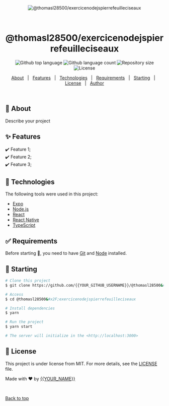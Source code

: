 <div align="center" id="top"> 
  <img src="./.github/app.gif" alt="@thomasl28500&#x2F;exercicenodejspierrefeuilleciseaux" />

  &#xa0;

  <!-- <a href="https://@thomasl28500&#x2F;exercicenodejspierrefeuilleciseaux.netlify.app">Demo</a> -->
</div>

<h1 align="center">@thomasl28500&#x2F;exercicenodejspierrefeuilleciseaux</h1>

<p align="center">
  <img alt="Github top language" src="https://img.shields.io/github/languages/top/{{YOUR_GITHUB_USERNAME}}/@thomasl28500&#x2F;exercicenodejspierrefeuilleciseaux?color=56BEB8">

  <img alt="Github language count" src="https://img.shields.io/github/languages/count/{{YOUR_GITHUB_USERNAME}}/@thomasl28500&#x2F;exercicenodejspierrefeuilleciseaux?color=56BEB8">

  <img alt="Repository size" src="https://img.shields.io/github/repo-size/{{YOUR_GITHUB_USERNAME}}/@thomasl28500&#x2F;exercicenodejspierrefeuilleciseaux?color=56BEB8">

  <img alt="License" src="https://img.shields.io/github/license/{{YOUR_GITHUB_USERNAME}}/@thomasl28500&#x2F;exercicenodejspierrefeuilleciseaux?color=56BEB8">

  <!-- <img alt="Github issues" src="https://img.shields.io/github/issues/{{YOUR_GITHUB_USERNAME}}/@thomasl28500&#x2F;exercicenodejspierrefeuilleciseaux?color=56BEB8" /> -->

  <!-- <img alt="Github forks" src="https://img.shields.io/github/forks/{{YOUR_GITHUB_USERNAME}}/@thomasl28500&#x2F;exercicenodejspierrefeuilleciseaux?color=56BEB8" /> -->

  <!-- <img alt="Github stars" src="https://img.shields.io/github/stars/{{YOUR_GITHUB_USERNAME}}/@thomasl28500&#x2F;exercicenodejspierrefeuilleciseaux?color=56BEB8" /> -->
</p>

<!-- Status -->

<!-- <h4 align="center"> 
	🚧  @thomasl28500&#x2F;exercicenodejspierrefeuilleciseaux 🚀 Under construction...  🚧
</h4> 

<hr> -->

<p align="center">
  <a href="#dart-about">About</a> &#xa0; | &#xa0; 
  <a href="#sparkles-features">Features</a> &#xa0; | &#xa0;
  <a href="#rocket-technologies">Technologies</a> &#xa0; | &#xa0;
  <a href="#white_check_mark-requirements">Requirements</a> &#xa0; | &#xa0;
  <a href="#checkered_flag-starting">Starting</a> &#xa0; | &#xa0;
  <a href="#memo-license">License</a> &#xa0; | &#xa0;
  <a href="https://github.com/{{YOUR_GITHUB_USERNAME}}" target="_blank">Author</a>
</p>

<br>

## :dart: About ##

Describe your project

## :sparkles: Features ##

:heavy_check_mark: Feature 1;\
:heavy_check_mark: Feature 2;\
:heavy_check_mark: Feature 3;

## :rocket: Technologies ##

The following tools were used in this project:

- [Expo](https://expo.io/)
- [Node.js](https://nodejs.org/en/)
- [React](https://pt-br.reactjs.org/)
- [React Native](https://reactnative.dev/)
- [TypeScript](https://www.typescriptlang.org/)

## :white_check_mark: Requirements ##

Before starting :checkered_flag:, you need to have [Git](https://git-scm.com) and [Node](https://nodejs.org/en/) installed.

## :checkered_flag: Starting ##

```bash
# Clone this project
$ git clone https://github.com/{{YOUR_GITHUB_USERNAME}}/@thomasl28500&#x2F;exercicenodejspierrefeuilleciseaux

# Access
$ cd @thomasl28500&#x2F;exercicenodejspierrefeuilleciseaux

# Install dependencies
$ yarn

# Run the project
$ yarn start

# The server will initialize in the <http://localhost:3000>
```

## :memo: License ##

This project is under license from MIT. For more details, see the [LICENSE](LICENSE.md) file.


Made with :heart: by <a href="https://github.com/{{YOUR_GITHUB_USERNAME}}" target="_blank">{{YOUR_NAME}}</a>

&#xa0;

<a href="#top">Back to top</a>
